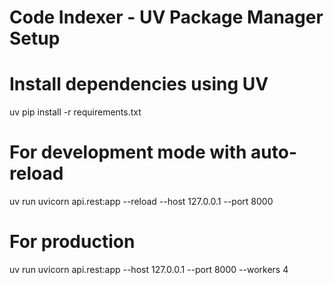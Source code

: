 # Code Indexer - UV Package Manager Setup

# Install dependencies using UV
uv pip install -r requirements.txt

# For development mode with auto-reload
uv run uvicorn api.rest:app --reload --host 127.0.0.1 --port 8000

# For production
uv run uvicorn api.rest:app --host 127.0.0.1 --port 8000 --workers 4